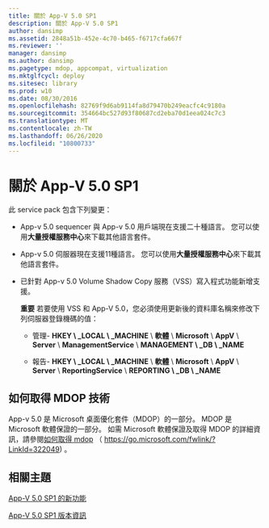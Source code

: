 ```yaml
---
title: 關於 App-V 5.0 SP1
description: 關於 App-V 5.0 SP1
author: dansimp
ms.assetid: 2848a51b-452e-4c70-b465-f6717cfa667f
ms.reviewer: ''
manager: dansimp
ms.author: dansimp
ms.pagetype: mdop, appcompat, virtualization
ms.mktglfcycl: deploy
ms.sitesec: library
ms.prod: w10
ms.date: 08/30/2016
ms.openlocfilehash: 82769f9d6ab9114fa8d79470b249eacfc4c9180a
ms.sourcegitcommit: 354664bc527d93f80687cd2eba70d1eea024c7c3
ms.translationtype: MT
ms.contentlocale: zh-TW
ms.lasthandoff: 06/26/2020
ms.locfileid: "10800733"
---
```

# 關於 App-V 5.0 SP1


此 service pack 包含下列變更：

-   App-v 5.0 sequencer 與 App-v 5.0 用戶端現在支援二十種語言。 您可以使用**大量授權服務中心**來下載其他語言套件。

-   App-v 5.0 伺服器現在支援11種語言。 您可以使用**大量授權服務中心**來下載其他語言套件。

-   已針對 App-v 5.0 Volume Shadow Copy 服務（VSS）寫入程式功能新增支援。

    **重要** 若要使用 VSS 和 App-V 5.0，您必須使用更新後的資料庫名稱來修改下列伺服器登錄機碼的值：

    -   管理- **HKEY \ _LOCAL \ _MACHINE**  \\  **軟體**  \\  **Microsoft**  \\  **AppV**  \\  **Server**  \\  **ManagementService**  \\  **MANAGEMENT \ _DB \ _NAME**

    -   報告- **HKEY \ _LOCAL \ _MACHINE**  \\  **軟體**  \\  **Microsoft**  \\  **AppV**  \\  **Server**  \\  **ReportingService**  \\  **REPORTING \ _DB \ _NAME**

     

## 如何取得 MDOP 技術


App-v 5.0 是 Microsoft 桌面優化套件（MDOP）的一部分。 MDOP 是 Microsoft 軟體保證的一部分。 如需 Microsoft 軟體保證及取得 MDOP 的詳細資訊，請參閱[如何取得 mdop](https://go.microsoft.com/fwlink/?LinkId=322049) （ https://go.microsoft.com/fwlink/?LinkId=322049) 。






## 相關主題


[App-V 5.0 SP1 的新功能](whats-new-in-app-v-50-sp1.md)

[App-V 5.0 SP1 版本資訊](release-notes-for-app-v-50-sp1.md)

 

 





